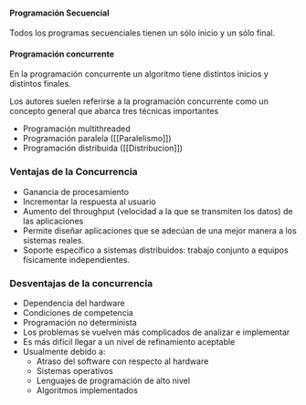 #### Programación Secuencial
Todos los programas secuenciales tienen un sólo inicio y un sólo final.
#### Programación concurrente
En la programación concurrente un algoritmo tiene distintos inicios y distintos finales. 

Los autores suelen referirse a la programación concurrente como un concepto general que abarca tres técnicas importantes
- Programación multithreaded
- Programación paralela ([[Paralelismo]])
- Programación distribuida ([[Distribucion]])
### Ventajas de la Concurrencia
- Ganancia de procesamiento
- Incrementar la respuesta al usuario
- Aumento del throughput (velocidad a la que se transmiten los datos) de las aplicaciones
- Permite diseñar aplicaciones que se adecúan de una mejor manera a los sistemas reales.
- Soporte específico a sistemas distribuidos: trabajo conjunto a equipos físicamente independientes.
### Desventajas de la concurrencia
- Dependencia del hardware
- Condiciones de competencia
- Programación no determinista
- Los problemas se vuelven más complicados de analizar e implementar
- Es más difícil llegar a un nivel de refinamiento aceptable
- Usualmente debido a:
	- Atraso del software con respecto al hardware
	- Sistemas operativos
	- Lenguajes de programación de alto nivel
	- Algoritmos implementados
